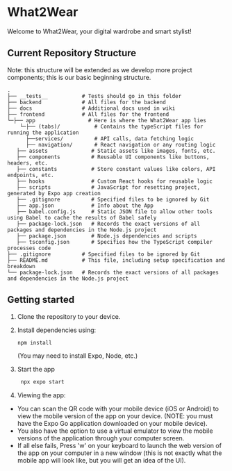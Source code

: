 # What2Wear

Welcome to What2Wear, your digital wardrobe and smart stylist! 

## Current Repository Structure 
Note: this structure will be extended as we develop more project components; this is our basic beginning structure.
```
.
├── __tests__           # Tests should go in this folder
├── backend             # All files for the backend 
├── docs                # Additional docs used in wiki 
├── frontend            # All files for the frontend 
└─├── app                 # Here is where the What2Wear app lies
    └─├── (tabs)/           # Contains the typeScript files for running the application
      ├──services/          # API calls, data fetching logic
      ├── navigation/       # React navigation or any routing logic 
   ├── assets              # Static assets like images, fonts, etc. 
   ├── components          # Reusable UI components like buttons, headers, etc.
   ├── constants           # Store constant values like colors, API endpoints, etc.
   ├── hooks               # Custom React hooks for reusable logic
   ├── scripts             # JavaScript for resetting project, generated by Expo app creation
   ├── .gitignore          # Specified files to be ignored by Git
   ├── app.json            # Info about the App
   ├── babel.config.js     # Static JSON file to allow other tools using Babel to cache the results of Babel safely
   ├── package-lock.json   # Records the exact versions of all packages and dependencies in the Node.js project
   ├── package.json        # Node.js dependencies and scripts
   ├── tsconfig.json       # Specifies how the TypeScript compiler processes code
├── .gitignore          # Specified files to be ignored by Git
├── README.md           # This file, including setup specification and breakdown
└── package-lock.json   # Records the exact versions of all packages and dependencies in the Node.js project

```

## Getting started

1. Clone the repository to your device. 

2. Install dependencies using: 

   ```bash
   npm install
   ```
   (You may need to install Expo, Node, etc.) 

3. Start the app

   ```bash
    npx expo start
   ```

4. Viewing the app:
* You can scan the QR code with your mobile device (iOS or Android) to view the mobile version of the app on your device. (NOTE: you must have the Expo Go application downloaded on your mobile device). 
* You also have the option to use a virtual emulator to view the mobile versions of the application through your computer screen.
* If all else fails, Press 'w' on your keyboard to launch the web version of the app on your computer in a new window (this is not exactly what the mobile app will look like, but you will get an idea of the UI). 
